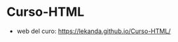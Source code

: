 # Curso-HTML

* web del curo: [https://lekanda.github.io/Curso-HTML/
](https://lekanda.github.io/Curso-HTML/)
